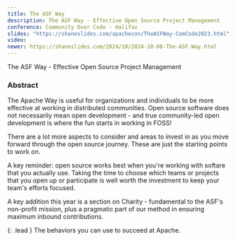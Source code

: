 ```yaml
---
title: The ASF Way
description: The ASF Way - Effective Open Source Project Management
conference: Community Over Code - Halifax
slides: "https://shaneslides.com/apachecon/TheASFWay-ComCode2023.html"
video: 
newer: https://shaneslides.com/2024/10/2024-10-08-The-ASF-Way.html
---
```


<div class="lead bg-info well">
The ASF Way - Effective Open Source Project Management
</div>

### Abstract

The Apache Way is useful for organizations and individuals to be more 
effective at working in distributed communities.  Open source software does not 
necessarily mean open development - and true community-led open development 
is where the fun starts in working in FOSS!

There are a lot more aspects to consider and areas to invest in as 
you move forward through the open source journey.  These are just the 
starting points to work on.

A key reminder: open source works best when you're working with softare 
that you actually use.  Taking the time to choose which teams or 
projects that you open up or participate is well worth the investment to
keep your team's efforts focused.

A key addition this year is a section on Charity - fundamental to the ASF's non-profit mission, plus a pragmatic part of our method in ensuring maximum inbound contributions.

{: .lead }
The behaviors you can use to succeed at Apache.
